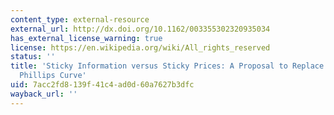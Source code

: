 ```yaml
---
content_type: external-resource
external_url: http://dx.doi.org/10.1162/003355302320935034
has_external_license_warning: true
license: https://en.wikipedia.org/wiki/All_rights_reserved
status: ''
title: 'Sticky Information versus Sticky Prices: A Proposal to Replace the New Keynesian
  Phillips Curve'
uid: 7acc2fd8-139f-41c4-ad0d-60a7627b3dfc
wayback_url: ''
---
```

